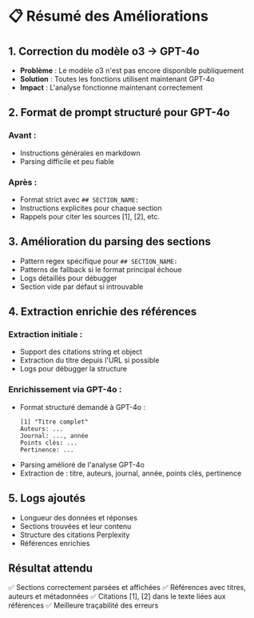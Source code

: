# 📋 Résumé des Améliorations

## 1. Correction du modèle o3 → GPT-4o
- **Problème** : Le modèle o3 n'est pas encore disponible publiquement
- **Solution** : Toutes les fonctions utilisent maintenant GPT-4o
- **Impact** : L'analyse fonctionne maintenant correctement

## 2. Format de prompt structuré pour GPT-4o
### Avant :
- Instructions générales en markdown
- Parsing difficile et peu fiable

### Après :
- Format strict avec `## SECTION_NAME:`
- Instructions explicites pour chaque section
- Rappels pour citer les sources [1], [2], etc.

## 3. Amélioration du parsing des sections
- Pattern regex spécifique pour `## SECTION_NAME:`
- Patterns de fallback si le format principal échoue
- Logs détaillés pour débugger
- Section vide par défaut si introuvable

## 4. Extraction enrichie des références
### Extraction initiale :
- Support des citations string et object
- Extraction du titre depuis l'URL si possible
- Logs pour débugger la structure

### Enrichissement via GPT-4o :
- Format structuré demandé à GPT-4o :
  ```
  [1] "Titre complet"
  Auteurs: ...
  Journal: ..., année
  Points clés: ...
  Pertinence: ...
  ```
- Parsing amélioré de l'analyse GPT-4o
- Extraction de : titre, auteurs, journal, année, points clés, pertinence

## 5. Logs ajoutés
- Longueur des données et réponses
- Sections trouvées et leur contenu
- Structure des citations Perplexity
- Références enrichies

## Résultat attendu
✅ Sections correctement parsées et affichées
✅ Références avec titres, auteurs et métadonnées
✅ Citations [1], [2] dans le texte liées aux références
✅ Meilleure traçabilité des erreurs 